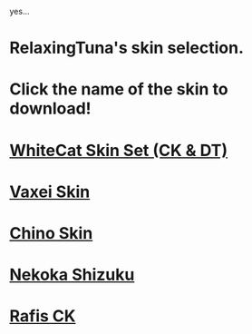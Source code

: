 yes...
# RelaxingTuna's skin selection.
# Click the name of the skin to download!

# [WhiteCat Skin Set (CK & DT)](https://www.mediafire.com/folder/3vnwgwe8vcsrv/WhiteCat)

# [Vaxei Skin](https://drive.google.com/file/d/1EEExrMkFIPO5WP74rknzY7dtMXpAz2_G/view?usp=sharing)

# [Chino Skin](http://www.mediafire.com/file/hy8nut0yjv1zcbm/Jay%2527s_chino_by_Shioraosu.osk/file)

# [Nekoka Shizuku](https://www.dropbox.com/s/i5u1nhh1dx019p8/-%20Nekoha%20Shizuku%20-.osk?dl=0)

# [Rafis CK](http://www.mediafire.com/file/i2caw8jxwk5u7dm/-_%2523_Rafis_2k18_%255B1.1%255D_%2528CK%2529.osk/file)

